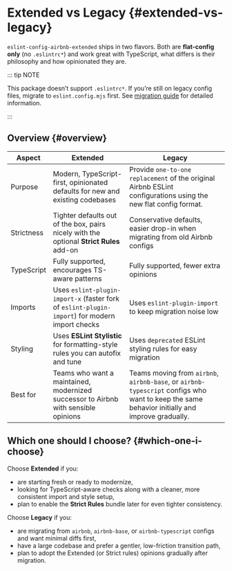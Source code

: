 # Extended vs Legacy {#extended-vs-legacy}

`eslint-config-airbnb-extended` ships in two flavors. Both are **flat-config only** (no `.eslintrc*`) and work great with TypeScript, what differs is their philosophy and how opinionated they are.

::: tip NOTE

This package doesn’t support `.eslintrc*`. If you’re still on legacy config files, migrate to `eslint.config.mjs` first. See [migration guide](../guide/migration) for detailed information.

:::

## Overview {#overview}

| Aspect     | **Extended**                                                                                       | **Legacy**                                                                                                   |
| ---------- | -------------------------------------------------------------------------------------------------- | ------------------------------------------------------------------------------------------------------------ |
| Purpose    | Modern, TypeScript-first, opinionated defaults for new and existing codebases                      | Provide `one-to-one replacement` of the original Airbnb ESLint configurations using the new flat config format.                                          |
| Strictness | Tighter defaults out of the box, pairs nicely with the optional **Strict Rules** add-on            | Conservative defaults, easier drop-in when migrating from old Airbnb configs                                 |
| TypeScript | Fully supported, encourages TS-aware patterns                                                      | Fully supported, fewer extra opinions                                                                        |
| Imports    | Uses `eslint-plugin-import-x` (faster fork of `eslint-plugin-import`) for modern import checks | Uses `eslint-plugin-import` to keep migration noise low                      |
| Styling    | Uses **ESLint Stylistic** for formatting-style rules you can autofix and tune                      | Uses `deprecated` ESLint styling rules for easy migration                                         |
| Best for   | Teams who want a maintained, modernized successor to Airbnb with sensible opinions                 | Teams moving from `airbnb`, `airbnb-base`, or `airbnb-typescript` configs who want to keep the same behavior initially and improve gradually. |

## Which one should I choose? {#which-one-i-choose}

Choose **Extended** if you:

* are starting fresh or ready to modernize,
* looking for TypeScript-aware checks along with a cleaner, more consistent import and style setup,
* plan to enable the **Strict Rules** bundle later for even tighter consistency.

Choose **Legacy** if you:

* are migrating from `airbnb`, `airbnb-base`, or `airbnb-typescript` configs and want minimal diffs first,
* have a large codebase and prefer a gentler, low-friction transition path,
* plan to adopt the Extended (or Strict rules) opinions gradually after migration.
